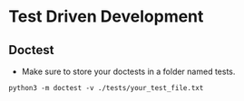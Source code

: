 # Test Driven Development

## Doctest

- Make sure to store your doctests in a folder named tests.
```
python3 -m doctest -v ./tests/your_test_file.txt
```